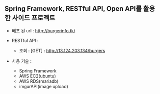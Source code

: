 ## Spring Framework, RESTful API, Open API를 활용한 사이드 프로젝트 

- 배포 된 url : http://burgerinfo.tk/

- RESTful API : 
  - 조회 : [GET] : http://13.124.203.134/burgers

- 사용 기술 : 
  - Spring Framework
  - AWS EC2(ubuntu)
  - AWS RDS(mariadb)
  - imgurAPI(image upload)
